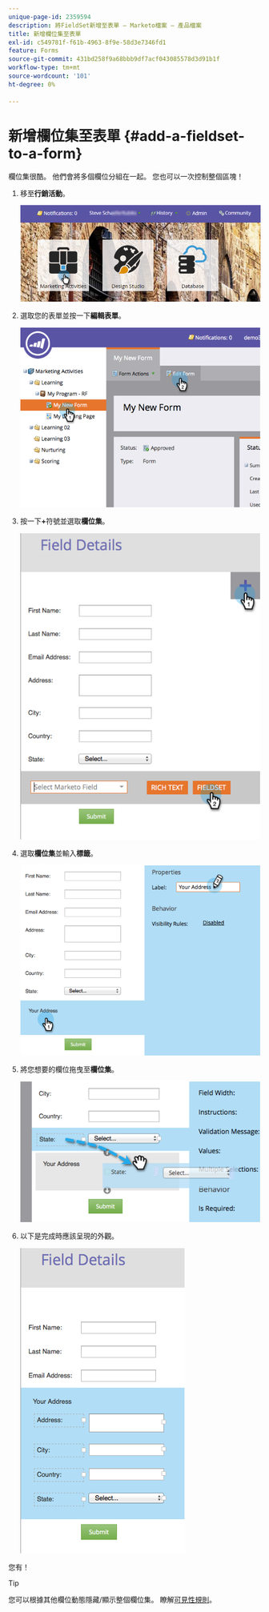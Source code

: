```yaml
---
unique-page-id: 2359594
description: 將FieldSet新增至表單 — Marketo檔案 — 產品檔案
title: 新增欄位集至表單
exl-id: c549781f-f61b-4963-8f9e-58d3e7346fd1
feature: Forms
source-git-commit: 431bd258f9a68bbb9df7acf043085578d3d91b1f
workflow-type: tm+mt
source-wordcount: '101'
ht-degree: 0%

---
```


# 新增欄位集至表單 {#add-a-fieldset-to-a-form}

欄位集很酷。 他們會將多個欄位分組在一起。 您也可以一次控制整個區塊！

1. 移至&#x200B;**行銷活動**。

   ![](assets/login-marketing-activities-1.png)

1. 選取您的表單並按一下&#x200B;**編輯表單**。

   ![](assets/image2014-9-15-15-3a1-3a22.png)

1. 按一下&#x200B;**+**&#x200B;符號並選取&#x200B;**欄位集**。

   ![](assets/image2014-9-15-15-3a1-3a43.png)

1. 選取&#x200B;**欄位集**&#x200B;並輸入&#x200B;**標籤**。

   ![](assets/image2014-9-15-15-3a2-3a0.png)

1. 將您想要的欄位拖曳至&#x200B;**欄位集**。

   ![](assets/image2014-9-15-15-3a2-3a13.png)

1. 以下是完成時應該呈現的外觀。

   ![](assets/image2014-9-15-15-3a2-3a31.png)

您有！

>[!TIP]
>
>您可以根據其他欄位動態隱藏/顯示整個欄位集。 瞭解[可見性規則](/help/marketo/product-docs/demand-generation/forms/form-fields/dynamically-toggle-visibility-of-a-form-field.md)。
